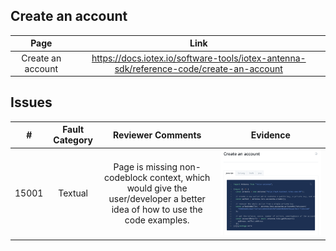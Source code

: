 
## Create an account
| Page        | Link           |
| :-------------: | :-------------:  | 
| Create an account | https://docs.iotex.io/software-tools/iotex-antenna-sdk/reference-code/create-an-account|


## Issues
| #   | Fault Category | Reviewer Comments | Evidence |
| :--: | :--: | :--: | :--: |
| 15001 | Textual |  Page is missing non-codeblock context, which would give the user/developer a better idea of how to use the code examples. | ![create an account page context](../../images/iotex-antenna-sdk/15001-create-account.png) |